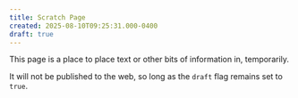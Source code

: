 ```yaml
---
title: Scratch Page
created: 2025-08-10T09:25:31.000-0400
draft: true
---
```

This page is a place to place text or other bits of information in, temporarily.

It will not be published to the web, so long as the `draft` flag remains set to `true`.